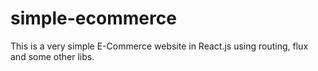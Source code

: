 # simple-ecommerce
This is a very simple E-Commerce website in React.js using routing, flux and some other libs.
